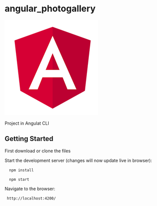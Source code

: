# angular_photogallery


![](/angular_image.png)

Project in Angulat CLI

## Getting Started

First download or clone the files

Start the development server (changes will now update live in browser):

```
  npm install
```
```
  npm start
```  

Navigate to the browser:

```
 http://localhost:4200/

```


